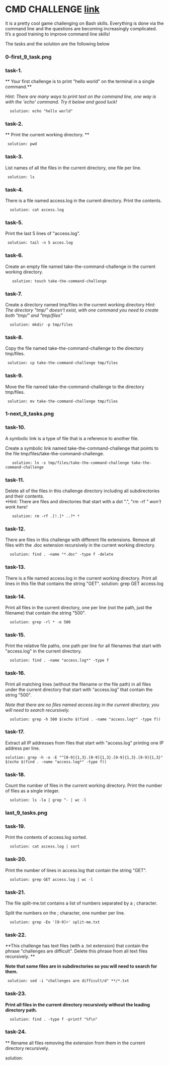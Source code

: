 # CMD CHALLENGE [link](https://cmdchallenge.com/)

It is a pretty cool game challenging on Bash skills. Everything is done via the
command line and the questions are becoming increasingly complicated.
It’s a good training to improve command line skills!

The tasks and the solution are the following below
### 0-first_9_task.png
### task-1.
** Your first challenge is to print "hello world" on the terminal in a single command.**

*Hint: There are many ways to print text on the command line, one way is with the 'echo' command. Try it below and good luck!*

      solution: echo "hello world"

### task-2.
** Print the current working directory. **

     solution: pwd

### task-3.
List names of all the files in the current directory, one file per line.

     solution: ls

### task-4.
There is a file named access.log in the current directory. Print the contents.

      solution: cat access.log

### task-5.
Print the last 5 lines of "access.log".

     solution: tail -n 5 acces.log

### task-6.
Create an empty file named take-the-command-challenge in the current working directory.

       solution: touch take-the-command-challenge

### task-7.
Create a directory named tmp/files in the current working directory
*Hint: The directory "tmp/" doesn't exist, with one command you need to create both "tmp/" and "tmp/files"*

      solution: mkdir -p tmp/files

### task-8.
Copy the file named take-the-command-challenge to the directory tmp/files.

     solution: cp take-the-command-challenge tmp/files

### task-9.
Move the file named take-the-command-challenge to the directory tmp/files.

     solution: mv take-the-command-challenge tmp/files

### 1-next_9_tasks.png
### task-10.
A symbolic link is a type of file that is a reference to another file.

Create a symbolic link named take-the-command-challenge that points to the file tmp/files/take-the-command-challenge.

       solution: ln -s tmp/files/take-the-command-challenge take-the-command-challenge

### task-11.
Delete all of the files in this challenge directory including all subdirectories and their contents.<br>
*Hint: There are files and directories that start with a dot ".", "rm -rf *" won't work here!*

       solution: rm -rf .[!.]* ..?* *

### task-12.
There are files in this challenge with different file extensions. Remove all files with the .doc extension recursively in the current working directory.

      solution: find . -name "*.doc" -type f -delete

### task-13.
There is a file named access.log in the current working directory. Print all lines in this file that contains the string "GET".
      solution: grep GET access.log

### task-14.
Print all files in the current directory, one per line (not the path, just the filename) that contain the string "500".

      solution: grep -rl * -e 500

### task-15.
Print the relative file paths, one path per line for all filenames that start with "access.log" in the current directory.

      solution: find . -name "access.log*" -type f

### task-16.
Print all matching lines (without the filename or the file path) in all files under the current directory that start with "access.log" that contain the string "500".

*Note that there are no files named access.log in the current directory, you will need to search recursively.*

      solution: grep -h 500 $(echo $(find . -name "access.log*" -type f))

### task-17.
Extract all IP addresses from files that start with "access.log" printing one IP address per line.

	solution: grep -h -o -E "^[0-9]{1,3}.[0-9]{1,3}.[0-9]{1,3}.[0-9]{1,3}" $(echo $(find . -name "access.log*" -type f))

### task-18.
Count the number of files in the current working directory. Print the number of files as a single integer.

      solution: ls -la | grep ^- | wc -l

### last_9_tasks.png

### task-19.
Print the contents of access.log sorted.

      solution: cat access.log | sort

### task-20.
Print the number of lines in access.log that contain the string "GET".

      solution: grep GET access.log | wc -l

### task-21.
The file split-me.txt contains a list of numbers separated by a ; character.

Split the numbers on the ; character, one number per line.

      solution: grep -Eo '[0-9]+' split-me.txt

### task-22.
**This challenge has text files (with a .txt extension) that contain the phrase "challenges are difficult". Delete this phrase from all text files recursively. **

**Note that some files are in subdirectories so you will need to search for them.**

     solution: sed -i "challenges are difficult/d" **/*.txt

### task-23.
**Print all files in the current directory recursively without the leading directory path.**

      solution: find . -type f -printf "%f\n"

### task-24.
** Rename all files removing the extension from them in the current directory recursively.

   solution: 